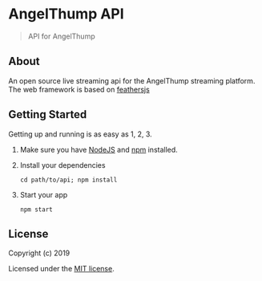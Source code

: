 # AngelThump API

> API for AngelThump

## About

An open source live streaming api for the AngelThump streaming platform. The web framework is based on [feathersjs](http://feathersjs.com)

## Getting Started

Getting up and running is as easy as 1, 2, 3.

1. Make sure you have [NodeJS](https://nodejs.org/) and [npm](https://www.npmjs.com/) installed.
2. Install your dependencies

    ```
    cd path/to/api; npm install
    ```

3. Start your app

    ```
    npm start
    ```

## License

Copyright (c) 2019

Licensed under the [MIT license](LICENSE).

